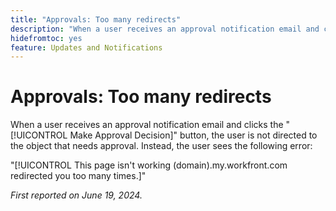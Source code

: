 ```yaml
---
title: "Approvals: Too many redirects"
description: "When a user receives an approval notification email and clicks the Make Approval Decision button, the user is not directed to the object that needs approval. Instead, the user sees an error."
hidefromtoc: yes
feature: Updates and Notifications
---
```


# Approvals: Too many redirects

When a user receives an approval notification email and clicks the "[!UICONTROL Make Approval Decision]" button, the user is not directed to the object that needs approval. Instead, the user sees the following error:

"[!UICONTROL This page isn't working (domain).my.workfront.com redirected you too many times.]"

_First reported on June 19, 2024._
